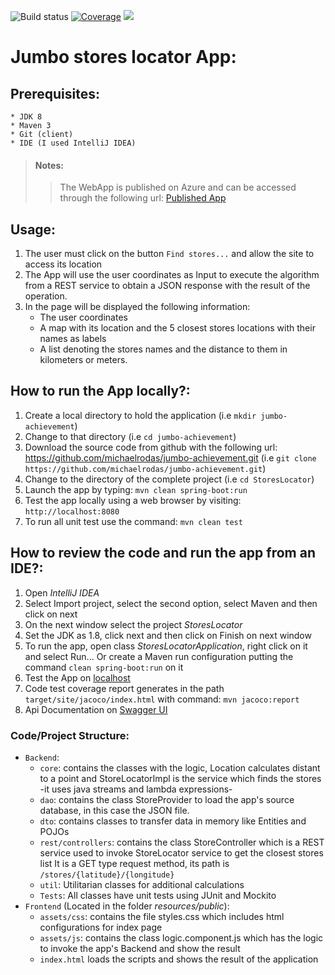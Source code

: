 ![Build status](https://github.com/michaelrodas/jumbo-achievement/workflows/Development%20workflow/badge.svg?branch=master)
[![Coverage](https://sonarcloud.io/api/project_badges/measure?project=michaelrodas_jumbo-achievement&metric=coverage)](https://sonarcloud.io/dashboard?id=michaelrodas_jumbo-achievement)
![](https://upload.wikimedia.org/wikipedia/commons/8/8d/Jumbo_Logo.svg)
# Jumbo stores locator App:

## Prerequisites:
	* JDK 8
	* Maven 3
	* Git (client)
	* IDE (I used IntelliJ IDEA)

>#### Notes:
>>The WebApp is published on Azure and can be accessed through the following url: [Published App](https://storelocator.azurewebsites.net/)

## Usage:
1. The user must click on the button `Find stores...` and allow the site to access its location
2. The App will use the user coordinates as Input to execute the algorithm from a REST service to obtain a JSON response with the result of the operation.
3. In the page will be displayed the following information:
    * The user coordinates
    * A map with its location and the 5 closest stores locations with their names as labels
    * A list denoting the stores names and the distance to them in kilometers or meters.
	
## How to run the App locally?:
1. Create a local directory to hold the application (i.e `mkdir jumbo-achievement`)
2. Change to that directory (i.e `cd jumbo-achievement`)
3. Download the source code from github with the following url: https://github.com/michaelrodas/jumbo-achievement.git
	(i.e `git clone https://github.com/michaelrodas/jumbo-achievement.git`)
4. Change to the directory of the complete project (i.e `cd StoresLocator`)
5. Launch the app by typing:  `mvn clean spring-boot:run`
6. Test the app locally using a web browser by visiting: `http://localhost:8080` 
7. To run all unit test use the command: `mvn clean test` 

## How to review the code and run the app from an IDE?:
1. Open _IntelliJ IDEA_
2. Select Import project, select the second option, select Maven and then click on next
3. On the next window select the project _StoresLocator_
4. Set the JDK as 1.8, click next and then click on Finish on next window
5. To run the app, open class _StoresLocatorApplication_, right click on it and select Run...
	Or create a Maven run configuration putting the command `clean spring-boot:run` on it
6. Test the App on [localhost](http://localhost:8080)
7. Code test coverage report generates in the path `target/site/jacoco/index.html` with command: `mvn jacoco:report`
8. Api Documentation on [Swagger UI](http://localhost:8080/swagger-ui.html)

### Code/Project Structure:
* `Backend`:
    * `core`: contains the classes with the logic, Location calculates distant to a point and StoreLocatorImpl is the service which finds the stores -it uses java streams and lambda expressions-
    * `dao`: contains the class StoreProvider to load the app's source database, in this case the JSON file.
    * `dto`: contains classes to transfer data in memory like Entities and POJOs
    * `rest/controllers`: contains the class StoreController which is a REST service used to invoke StoreLocator service to get the closest stores list
			It is a GET type request method, its path is `/stores/{latitude}/{longitude}`
	* `util`: Utilitarian classes for additional calculations		
  * `Tests`: All classes have unit tests using JUnit and Mockito
* `Frontend` (Located in the folder _resources/public_):
    * `assets/css`: contains the file styles.css which includes html configurations for index page
    * `assets/js`: contains the class logic.component.js which has the logic to invoke the app's Backend and show the result
    * `index.html` loads the scripts and shows the result of the application